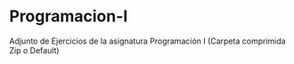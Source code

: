 # Programacion-I
Adjunto de Ejercicios de la asignatura Programación I (Carpeta comprimida Zip o Default)
